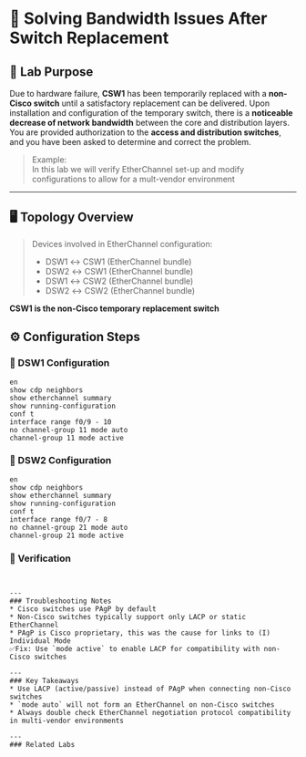 # 🔧 Solving Bandwidth Issues After Switch Replacement

## 🧠 Lab Purpose
Due to hardware failure, **CSW1** has been temporarily replaced with a **non-Cisco switch** until a satisfactory replacement 
can be delivered. Upon installation and configuration of the temporary switch, there is a **noticeable decrease of network 
bandwidth** between the core and distribution layers. You are provided authorization to the **access and distribution 
switches**, and you have been asked to determine and correct the problem.

> Example:  
> In this lab we will verify EtherChannel set-up and modify configurations to allow for a mult-vendor environment

---

## 🖥️ Topology Overview

> Devices involved in EtherChannel configuration: 
> - DSW1 ↔ CSW1 (EtherChannel bundle)
> - DSW2 ↔ CSW1 (EtherChannel bundle)
> - DSW1 ↔ CSW2 (EtherChannel bundle)
> - DSW2 ↔ CSW2 (EtherChannel bundle)

**CSW1 is the non-Cisco temporary replacement switch**

## ⚙️ Configuration Steps

### 🔹 DSW1 Configuration
```cisco  
en   
show cdp neighbors  
show etherchannel summary  
show running-configuration  
conf t  
interface range f0/9 - 10  
no channel-group 11 mode auto  
channel-group 11 mode active
```

### 🔹 DSW2 Configuration
```cisco
en  
show cdp neighbors  
show etherchannel summary  
show running-configuration  
conf t  
interface range f0/7 - 8  
no channel-group 21 mode auto  
channel-group 21 mode active
```

### 🔹 Verification
```cisco


---
### Troubleshooting Notes
* Cisco switches use PAgP by default  
* Non-Cisco switches typically support only LACP or static EtherChannel  
* PAgP is Cisco proprietary, this was the cause for links to (I) Individual Mode  
✅Fix: Use `mode active` to enable LACP for compatibility with non-Cisco switches  

---
### Key Takeaways
* Use LACP (active/passive) instead of PAgP when connecting non-Cisco switches  
* `mode auto` will not form an EtherChannel on non-Cisco switches  
* Always double check EtherChannel negotiation protocol compatibility in multi-vendor environments  

---
### Related Labs
